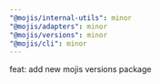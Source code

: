 ```yaml
---
"@mojis/internal-utils": minor
"@mojis/adapters": minor
"@mojis/versions": minor
"@mojis/cli": minor
---
```


feat: add new mojis versions package

